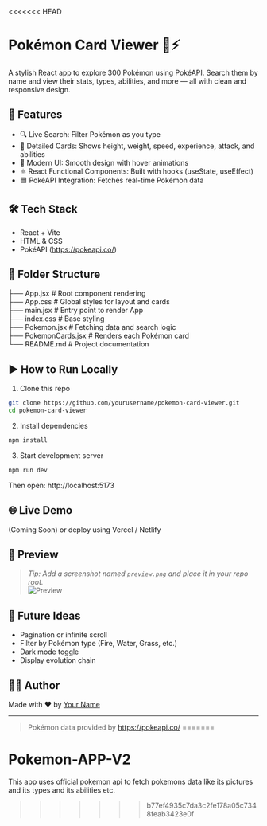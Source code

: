 <<<<<<< HEAD

# Pokémon Card Viewer 🧢⚡  
A stylish React app to explore 300 Pokémon using PokéAPI. Search them by name and view their stats, types, abilities, and more — all with clean and responsive design.  

## 🚀 Features  
- 🔍 Live Search: Filter Pokémon as you type  
- 🧬 Detailed Cards: Shows height, weight, speed, experience, attack, and abilities  
- 🎨 Modern UI: Smooth design with hover animations  
- ⚛️ React Functional Components: Built with hooks (useState, useEffect)  
- 🟦 PokéAPI Integration: Fetches real-time Pokémon data  

## 🛠️ Tech Stack  
- React + Vite  
- HTML & CSS  
- PokéAPI (https://pokeapi.co/)  

## 📁 Folder Structure  
├── App.jsx              # Root component rendering <Pokemon />  
├── App.css              # Global styles for layout and cards  
├── main.jsx             # Entry point to render App  
├── index.css            # Base styling  
├── Pokemon.jsx          # Fetching data and search logic  
├── PokemonCards.jsx     # Renders each Pokémon card  
└── README.md            # Project documentation  

## ▶️ How to Run Locally  
1. Clone this repo  
```bash  
git clone https://github.com/yourusername/pokemon-card-viewer.git  
cd pokemon-card-viewer  
```  
2. Install dependencies  
```bash  
npm install  
```  
3. Start development server  
```bash  
npm run dev  
```  
Then open: http://localhost:5173  

## 🌐 Live Demo  
(Coming Soon) or deploy using Vercel / Netlify  

## 📸 Preview  
> _Tip: Add a screenshot named `preview.png` and place it in your repo root._  
![Preview](./preview.png)  

## 🧠 Future Ideas  
- Pagination or infinite scroll  
- Filter by Pokémon type (Fire, Water, Grass, etc.)  
- Dark mode toggle  
- Display evolution chain  

## 👨‍💻 Author  
Made with ❤️ by [Your Name](https://github.com/yourusername)  

---  
> Pokémon data provided by https://pokeapi.co/
=======
# Pokemon-APP-V2
This app uses official pokemon api to fetch pokemons data like its pictures and its types and its abilities etc.
>>>>>>> b77ef4935c7da3c2fe178a05c7348feab3423e0f
